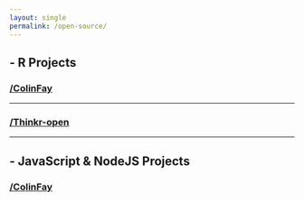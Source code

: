 ```yaml
---
layout: single
permalink: /open-source/
---
```


<link rel="stylesheet" type="text/css" href="assets/css/osgridfolio.css">

<div class="row"> 
  <h2> <i class="fab fa-r-project"></i> - R Projects</h2>
</div> 

<div class="row"> 
  <h3> 
    <a href="https://github.com/ColinFay">
      <i class="fab fa-github"></i> /ColinFay 
    </a>
  </h3> 
  <div id = "colinthings" class = "drdre"></div>
</div>


<hr>

<div class="row"> 
  <h3> 
    <a href="https://github.com/Thinkr-open">
      <i class="fab fa-github"></i> /Thinkr-open 
    </a>
  </h3> 
  <div id = "thinkrthings"></div>
</div>

<hr>

<div class="row"> 
  <h2> <i class="fab fa-node-js"></i> - JavaScript & NodeJS Projects</h2>
</div>


<div class="row"> 
  <h3> 
    <a href="https://github.com/ColinFay">
      <i class="fab fa-github"></i> /ColinFay 
    </a>
  </h3> 
  <div id = "nodejsthings"></div>
</div>

<script src="/assets/js/github_repo.js"></script>

<script>
/*Colinfay*/
var repos = ["ColinFay/attempt", 
  "ColinFay/proustr", 
  "ColinFay/backyard", 
  "ColinFay/dockerfiler", 
  "ColinFay/argh", 
  "ColinFay/nessy", 
  "ColinFay/tidystringdist",  
  "ColinFay/feathericons", 
  "ColinFay/craneur", 
  "ColinFay/skeleton", 
  "ColinFay/geoloc",  
  "ColinFay/handydandy", 
  "ColinFay/fryingpane", 
  "ColinFay/wtfismyip"
  ]
    
add_repos(repos, "colinthings")

/*thinkr*/
var repos = [
  "Thinkr-open/golem", 
  "Thinkr-open/shinipsum",
  "Thinkr-open/remedy",
  "Thinkr-open/fakir",
  "Thinkr-open/shinysnippets", 
  "Thinkr-open/testdown", 
  "Thinkr-open/frankenstein"
  ]

add_repos(repos, "thinkrthings")


/*nodejs*/
var repos = ["ronline"]

var repos = [
  "ColinFay/ronline"
  ]
  
  add_repos(repos, "nodejsthings")

</script>
